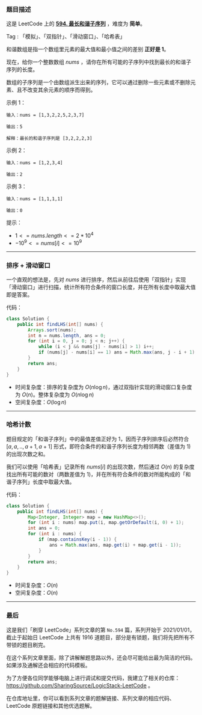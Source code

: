 ### 题目描述

这是 LeetCode 上的 **[594. 最长和谐子序列](https://leetcode-cn.com/problems/longest-harmonious-subsequence/solution/gong-shui-san-xie-yi-ti-shuang-jie-hua-d-quuh/)** ，难度为 **简单**。

Tag : 「模拟」、「双指针」、「滑动窗口」、「哈希表」



和谐数组是指一个数组里元素的最大值和最小值之间的差别 **正好是 $1$**。

现在，给你一个整数数组 $nums$ ，请你在所有可能的子序列中找到最长的和谐子序列的长度。

数组的子序列是一个由数组派生出来的序列，它可以通过删除一些元素或不删除元素、且不改变其余元素的顺序而得到。

示例 1：
```
输入：nums = [1,3,2,2,5,2,3,7]

输出：5

解释：最长的和谐子序列是 [3,2,2,2,3]
```
示例 2：
```
输入：nums = [1,2,3,4]

输出：2
```
示例 3：
```
输入：nums = [1,1,1,1]

输出：0
```

提示：
* $1 <= nums.length <= 2 * 10^4$
* $-10^9 <= nums[i] <= 10^9$

---

### 排序 + 滑动窗口

一个直观的想法是，先对 $nums$ 进行排序，然后从前往后使用「双指针」实现「滑动窗口」进行扫描，统计所有符合条件的窗口长度，并在所有长度中取最大值即是答案。

代码：
```java
class Solution {
    public int findLHS(int[] nums) {
        Arrays.sort(nums);
        int n = nums.length, ans = 0;
        for (int i = 0, j = 0; j < n; j++) {
            while (i < j && nums[j] - nums[i] > 1) i++;
            if (nums[j] - nums[i] == 1) ans = Math.max(ans, j - i + 1);
        }
        return ans;
    }
}
```
* 时间复杂度：排序的复杂度为 $O(n\log{n})$，通过双指针实现的滑动窗口复杂度为 $O(n)$。整体复杂度为 $O(n\log{n})$
* 空间复杂度：$O(\log{n})$

---

### 哈希计数

题目规定的「和谐子序列」中的最值差值正好为 $1$，因而子序列排序后必然符合 $[a,a,..,a+1,a+1]$ 形式，即符合条件的和谐子序列长度为相邻两数（差值为 $1$) 的出现次数之和。

我们可以使用「哈希表」记录所有 $nums[i]$ 的出现次数，然后通过 $O(n)$ 的复杂度找出所有可能的数对（两数差值为 $1$)，并在所有符合条件的数对所能构成的「和谐子序列」长度中取最大值。

代码：
```java
class Solution {
    public int findLHS(int[] nums) {
        Map<Integer, Integer> map = new HashMap<>();
        for (int i : nums) map.put(i, map.getOrDefault(i, 0) + 1);
        int ans = 0;
        for (int i : nums) {
            if (map.containsKey(i - 1)) {
                ans = Math.max(ans, map.get(i) + map.get(i - 1));
            }
        }
        return ans;
    }
}
```
* 时间复杂度：$O(n)$
* 空间复杂度：$O(n)$

---

### 最后

这是我们「刷穿 LeetCode」系列文章的第 `No.594` 篇，系列开始于 2021/01/01，截止于起始日 LeetCode 上共有 1916 道题目，部分是有锁题，我们将先把所有不带锁的题目刷完。

在这个系列文章里面，除了讲解解题思路以外，还会尽可能给出最为简洁的代码。如果涉及通解还会相应的代码模板。

为了方便各位同学能够电脑上进行调试和提交代码，我建立了相关的仓库：https://github.com/SharingSource/LogicStack-LeetCode 。

在仓库地址里，你可以看到系列文章的题解链接、系列文章的相应代码、LeetCode 原题链接和其他优选题解。

